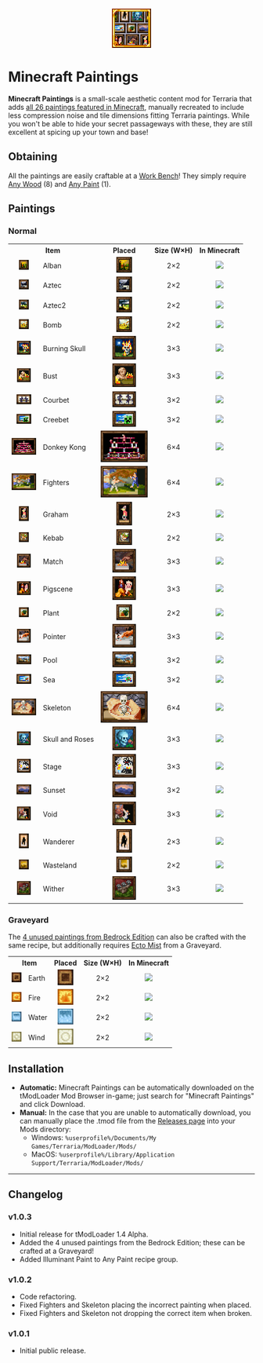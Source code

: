 <p align="center">
    <img src="https://github.com/Barometz-Mod/MinecraftPaintings/blob/main/icon.png">
</p>

# Minecraft Paintings
**Minecraft Paintings** is a small-scale aesthetic content mod for Terraria that adds [all 26 paintings featured in Minecraft](https://minecraft.gamepedia.com/Painting), manually recreated to include less compression noise and tile dimensions fitting Terraria paintings. While you won't be able to hide your secret passageways with these, they are still excellent at spicing up your town and base!

## Obtaining
All the paintings are easily craftable at a [Work Bench](https://terraria.gamepedia.com/Work_Benches)! They simply require [Any Wood](https://terraria.gamepedia.com/Woods) (8) and [Any Paint](https://terraria.gamepedia.com/Paints) (1).

## Paintings
### Normal
<table>
    <tr>
        <th colspan="2" align="center">Item</th>
        <th align="center">Placed</th>
        <th align="center">Size (W×H)</th>
        <th align="center">In Minecraft</th>
    </tr>
    <tr>
        <td align="center"><img src="https://github.com/Barometz-Mod/MinecraftPaintings/blob/main/Items/TwoxTwo/Alban.png"></td>
        <td>Alban</td>
        <td align="center"><img src="https://github.com/Barometz-Mod/MinecraftPaintings/blob/main/doc/PlacedVisuals/Alban.png"></td>
        <td align="center">2×2</td>
        <td align="center"><img src="https://static.wikia.nocookie.net/minecraft_gamepedia/images/e/e0/Alban_%28texture%29_JE1_BE1.png/revision/latest/scale-to-width-down/160?cb=20201027071925" width="32px"></td>
    </tr>
    <tr>
        <td align="center"><img src="https://github.com/Barometz-Mod/MinecraftPaintings/blob/main/Items/TwoxTwo/Aztec.png"></td>
        <td>Aztec</td>
        <td align="center"><img src="https://github.com/Barometz-Mod/MinecraftPaintings/blob/main/doc/PlacedVisuals/Aztec.png"></td>
        <td align="center">2×2</td>
        <td align="center"><img src="https://static.wikia.nocookie.net/minecraft_gamepedia/images/a/ae/Aztec_%28texture%29_JE1_BE1.png/revision/latest/scale-to-width-down/160?cb=20201027071915" width="32px"></td>
    </tr>
    <tr>
        <td align="center"><img src="https://github.com/Barometz-Mod/MinecraftPaintings/blob/main/Items/TwoxTwo/Aztec2.png"></td>
        <td>Aztec2</td>
        <td align="center"><img src="https://github.com/Barometz-Mod/MinecraftPaintings/blob/main/doc/PlacedVisuals/Aztec2.png"></td>
        <td align="center">2×2</td>
        <td align="center"><img src="https://static.wikia.nocookie.net/minecraft_gamepedia/images/0/0d/Aztec2_%28texture%29_JE1_BE1.png/revision/latest/scale-to-width-down/160?cb=20201027071934" width="32px"></td>
    </tr>
    <tr>
        <td align="center"><img src="https://github.com/Barometz-Mod/MinecraftPaintings/blob/main/Items/TwoxTwo/Bomb.png"></td>
        <td>Bomb</td>
        <td align="center"><img src="https://github.com/Barometz-Mod/MinecraftPaintings/blob/main/doc/PlacedVisuals/Bomb.png"></td>
        <td align="center">2×2</td>
        <td align="center"><img src="https://static.wikia.nocookie.net/minecraft_gamepedia/images/4/48/Bomb_%28texture%29_JE1_BE1.png/revision/latest/scale-to-width-down/160?cb=20201027071942" width="32px"></td>
    </tr>
    <tr>
        <td align="center"><img src="https://github.com/Barometz-Mod/MinecraftPaintings/blob/main/Items/ThreexThree/BurningSkull.png"></td>
        <td>Burning Skull</td>
        <td align="center"><img src="https://github.com/Barometz-Mod/MinecraftPaintings/blob/main/doc/PlacedVisuals/BurningSkull.png"></td>
        <td align="center">3×3</td>
        <td align="center"><img src="https://static.wikia.nocookie.net/minecraft_gamepedia/images/2/2a/Burning_Skull_%28texture%29_JE2_BE1.png/revision/latest/scale-to-width-down/600?cb=20201027062512" width="128px"></td>
    </tr>
    <tr>
        <td align="center"><img src="https://github.com/Barometz-Mod/MinecraftPaintings/blob/main/Items/ThreexThree/Bust.png"></td>
        <td>Bust</td>
        <td align="center"><img src="https://github.com/Barometz-Mod/MinecraftPaintings/blob/main/doc/PlacedVisuals/Bust.png"></td>
        <td align="center">3×3</td>
        <td align="center"><img src="https://static.wikia.nocookie.net/minecraft_gamepedia/images/b/b0/Bust_%28texture%29_JE1_BE1.png/revision/latest/scale-to-width-down/320?cb=20201027074001" width="64px"></td>
    </tr>
    <tr>
        <td align="center"><img src="https://github.com/Barometz-Mod/MinecraftPaintings/blob/main/Items/ThreexTwo/Courbet.png"></td>
        <td>Courbet</td>
        <td align="center"><img src="https://github.com/Barometz-Mod/MinecraftPaintings/blob/main/doc/PlacedVisuals/Courbet.png"></td>
        <td align="center">3×2</td>
        <td align="center"><img src="https://static.wikia.nocookie.net/minecraft_gamepedia/images/a/ac/Courbet_%28texture%29_JE1_BE1.png/revision/latest/scale-to-width-down/320?cb=20201027073211" width="64px"></td>
    </tr>
    <tr>
        <td align="center"><img src="https://github.com/Barometz-Mod/MinecraftPaintings/blob/main/Items/ThreexTwo/Creebet.png"></td>
        <td>Creebet</td>
        <td align="center"><img src="https://github.com/Barometz-Mod/MinecraftPaintings/blob/main/doc/PlacedVisuals/Creebet.png"></td>
        <td align="center">3×2</td>
        <td align="center"><img src="https://static.wikia.nocookie.net/minecraft_gamepedia/images/8/83/Creebet_%28texture%29_JE1_BE1.png/revision/latest/scale-to-width-down/320?cb=20201027073236" width="64px"></td>
    </tr>
    <tr>
        <td align="center"><img src="https://github.com/Barometz-Mod/MinecraftPaintings/blob/main/Items/SixxFour/DonkeyKong.png"></td>
        <td>Donkey Kong</td>
        <td align="center"><img src="https://github.com/Barometz-Mod/MinecraftPaintings/blob/main/doc/PlacedVisuals/DonkeyKong.png"></td>
        <td align="center">6×4</td>
        <td align="center"><img src="https://static.wikia.nocookie.net/minecraft_gamepedia/images/6/64/Donkey_Kong_%28texture%29_JE1_BE1.png/revision/latest/scale-to-width-down/640?cb=20201027074201" width="128px"></td>
    </tr>
    <tr>
        <td align="center"><img src="https://github.com/Barometz-Mod/MinecraftPaintings/blob/main/Items/SixxFour/Fighters.png"></td>
        <td>Fighters</td>
        <td align="center"><img src="https://github.com/Barometz-Mod/MinecraftPaintings/blob/main/doc/PlacedVisuals/Fighters.png"></td>
        <td align="center">6×4</td>
        <td align="center"><img src="https://static.wikia.nocookie.net/minecraft_gamepedia/images/1/1f/Fighters_%28texture%29_JE1_BE1.png/revision/latest/scale-to-width-down/640?cb=20201027074143" width="128px"></td>
    </tr>
    <tr>
        <td align="center"><img src="https://github.com/Barometz-Mod/MinecraftPaintings/blob/main/Items/TwoxThree/Graham.png"></td>
        <td>Graham</td>
        <td align="center"><img src="https://github.com/Barometz-Mod/MinecraftPaintings/blob/main/doc/PlacedVisuals/Graham.png"></td>
        <td align="center">2×3</td>
        <td align="center"><img src="https://static.wikia.nocookie.net/minecraft_gamepedia/images/0/04/Graham_%28texture%29_JE1_BE1.png/revision/latest/scale-to-width-down/160?cb=20201027072924" width="32px"></td>
    </tr>
    <tr>
        <td align="center"><img src="https://github.com/Barometz-Mod/MinecraftPaintings/blob/main/Items/TwoxTwo/Kebab.png"></td>
        <td>Kebab</td>
        <td align="center"><img src="https://github.com/Barometz-Mod/MinecraftPaintings/blob/main/doc/PlacedVisuals/Kebab.png"></td>
        <td align="center">2×2</td>
        <td align="center"><img src="https://static.wikia.nocookie.net/minecraft_gamepedia/images/c/cf/Kebab_%28texture%29_JE1_BE1.png/revision/latest/scale-to-width-down/160?cb=20201027071904" width="32px"></td>
    </tr>
    <tr>
        <td align="center"><img src="https://github.com/Barometz-Mod/MinecraftPaintings/blob/main/Items/ThreexThree/Match.png"></td>
        <td>Match</td>
        <td align="center"><img src="https://github.com/Barometz-Mod/MinecraftPaintings/blob/main/doc/PlacedVisuals/Match.png"></td>
        <td align="center">3×3</td>
        <td align="center"><img src="https://static.wikia.nocookie.net/minecraft_gamepedia/images/3/3b/Match_%28texture%29_JE1_BE1.png/revision/latest/scale-to-width-down/320?cb=20201027073953" width="64px"></td>
    </tr>
    <tr>
        <td align="center"><img src="https://github.com/Barometz-Mod/MinecraftPaintings/blob/main/Items/ThreexThree/Pigscene.png"></td>
        <td>Pigscene</td>
        <td align="center"><img src="https://github.com/Barometz-Mod/MinecraftPaintings/blob/main/doc/PlacedVisuals/Pigscene.png"></td>
        <td align="center">3×3</td>
        <td align="center"><img src="https://static.wikia.nocookie.net/minecraft_gamepedia/images/b/be/Pigscene_%28texture%29_JE1_BE1.png/revision/latest/scale-to-width-down/600?cb=20201027074218" width="128px"></td>
    </tr>
    <tr>
        <td align="center"><img src="https://github.com/Barometz-Mod/MinecraftPaintings/blob/main/Items/TwoxTwo/Plant.png"></td>
        <td>Plant</td>
        <td align="center"><img src="https://github.com/Barometz-Mod/MinecraftPaintings/blob/main/doc/PlacedVisuals/Plant.png"></td>
        <td align="center">2×2</td>
        <td align="center"><img src="https://static.wikia.nocookie.net/minecraft_gamepedia/images/5/5c/Plant_%28texture%29_JE1_BE1.png/revision/latest/scale-to-width-down/160?cb=20201027072149" width="32px"></td>
    </tr>
    <tr>
        <td align="center"><img src="https://github.com/Barometz-Mod/MinecraftPaintings/blob/main/Items/ThreexThree/Pointer.png"></td>
        <td>Pointer</td>
        <td align="center"><img src="https://github.com/Barometz-Mod/MinecraftPaintings/blob/main/doc/PlacedVisuals/Pointer.png"></td>
        <td align="center">3×3</td>
        <td align="center"><img src="https://static.wikia.nocookie.net/minecraft_gamepedia/images/0/02/Pointer_%28texture%29_JE1_BE1.png/revision/latest/scale-to-width-down/600?cb=20201027074210" width="128px"></td>
    </tr>
    <tr>
        <td align="center"><img src="https://github.com/Barometz-Mod/MinecraftPaintings/blob/main/Items/ThreexTwo/Pool.png"></td>
        <td>Pool</td>
        <td align="center"><img src="https://github.com/Barometz-Mod/MinecraftPaintings/blob/main/doc/PlacedVisuals/Pool.png"></td>
        <td align="center">3×2</td>
        <td align="center"><img src="https://static.wikia.nocookie.net/minecraft_gamepedia/images/e/ee/Pool_%28texture%29_JE1_BE1.png/revision/latest/scale-to-width-down/320?cb=20201027073203" width="64px"></td>
    </tr>
    <tr>
        <td align="center"><img src="https://github.com/Barometz-Mod/MinecraftPaintings/blob/main/Items/ThreexTwo/Sea.png"></td>
        <td>Sea</td>
        <td align="center"><img src="https://github.com/Barometz-Mod/MinecraftPaintings/blob/main/doc/PlacedVisuals/Sea.png"></td>
        <td align="center">3×2</td>
        <td align="center"><img src="https://static.wikia.nocookie.net/minecraft_gamepedia/images/c/ca/Sea_%28texture%29_JE2_BE1.png/revision/latest/scale-to-width-down/320?cb=20201027073228" width="64px"></td>
    </tr>
    <tr>
        <td align="center"><img src="https://github.com/Barometz-Mod/MinecraftPaintings/blob/main/Items/SixxFour/Skeleton.png"></td>
        <td>Skeleton</td>
        <td align="center"><img src="https://github.com/Barometz-Mod/MinecraftPaintings/blob/main/doc/PlacedVisuals/Skeleton.png"></td>
        <td align="center">6×4</td>
        <td align="center"><img src="https://static.wikia.nocookie.net/minecraft_gamepedia/images/3/33/Skeleton_%28painting_texture%29_JE1_BE1.png/revision/latest/scale-to-width-down/640?cb=20201027074151" width="128px"></td>
    </tr>
    <tr>
        <td align="center"><img src="https://github.com/Barometz-Mod/MinecraftPaintings/blob/main/Items/ThreexThree/SkullAndRoses.png"></td>
        <td>Skull and Roses</td>
        <td align="center"><img src="https://github.com/Barometz-Mod/MinecraftPaintings/blob/main/doc/PlacedVisuals/SkullAndRoses.png"></td>
        <td align="center">3×3</td>
        <td align="center"><img src="https://static.wikia.nocookie.net/minecraft_gamepedia/images/8/8c/Skull_and_Roses_%28texture%29_JE1_BE1.png/revision/latest/scale-to-width-down/320?cb=20201027074035" width="64px"></td>
    </tr>
    <tr>
        <td align="center"><img src="https://github.com/Barometz-Mod/MinecraftPaintings/blob/main/Items/ThreexThree/Stage.png"></td>
        <td>Stage</td>
        <td align="center"><img src="https://github.com/Barometz-Mod/MinecraftPaintings/blob/main/doc/PlacedVisuals/Stage.png"></td>
        <td align="center">3×3</td>
        <td align="center"><img src="https://static.wikia.nocookie.net/minecraft_gamepedia/images/f/f4/Stage_%28texture%29_JE2_BE1.png/revision/latest/scale-to-width-down/320?cb=20201027074012" width="64px"></td>
    </tr>
    <tr>
        <td align="center"><img src="https://github.com/Barometz-Mod/MinecraftPaintings/blob/main/Items/ThreexTwo/Sunset.png"></td>
        <td>Sunset</td>
        <td align="center"><img src="https://github.com/Barometz-Mod/MinecraftPaintings/blob/main/doc/PlacedVisuals/Sunset.png"></td>
        <td align="center">3×2</td>
        <td align="center"><img src="https://static.wikia.nocookie.net/minecraft_gamepedia/images/b/bc/Sunset_%28texture%29_JE1_BE1.png/revision/latest/scale-to-width-down/320?cb=20201027073218" width="64px"></td>
    </tr>
    <tr>
        <td align="center"><img src="https://github.com/Barometz-Mod/MinecraftPaintings/blob/main/Items/ThreexThree/Void.png"></td>
        <td>Void</td>
        <td align="center"><img src="https://github.com/Barometz-Mod/MinecraftPaintings/blob/main/doc/PlacedVisuals/Void.png"></td>
        <td align="center">3×3</td>
        <td align="center"><img src="https://static.wikia.nocookie.net/minecraft_gamepedia/images/2/23/Void_%28texture%29_JE1_BE1.png/revision/latest/scale-to-width-down/320?cb=20201027074025" width="64px"></td>
    </tr>
    <tr>
        <td align="center"><img src="https://github.com/Barometz-Mod/MinecraftPaintings/blob/main/Items/TwoxThree/Wanderer.png"></td>
        <td>Wanderer</td>
        <td align="center"><img src="https://github.com/Barometz-Mod/MinecraftPaintings/blob/main/doc/PlacedVisuals/Wanderer.png"></td>
        <td align="center">2×3</td>
        <td align="center"><img src="https://static.wikia.nocookie.net/minecraft_gamepedia/images/5/52/Wanderer_%28texture%29_JE1_BE1.png/revision/latest/scale-to-width-down/160?cb=20201027072755" width="32px"></td>
    </tr>
    <tr>
        <td align="center"><img src="https://github.com/Barometz-Mod/MinecraftPaintings/blob/main/Items/TwoxTwo/Wasteland.png"></td>
        <td>Wasteland</td>
        <td align="center"><img src="https://github.com/Barometz-Mod/MinecraftPaintings/blob/main/doc/PlacedVisuals/Wasteland.png"></td>
        <td align="center">2×2</td>
        <td align="center"><img src="https://static.wikia.nocookie.net/minecraft_gamepedia/images/8/8d/Wasteland_%28texture%29_JE1_BE1.png/revision/latest/scale-to-width-down/160?cb=20201027072158" width="32px"></td>
    </tr>
    <tr>
        <td align="center"><img src="https://github.com/Barometz-Mod/MinecraftPaintings/blob/main/Items/ThreexThree/Wither.png"></td>
        <td>Wither</td>
        <td align="center"><img src="https://github.com/Barometz-Mod/MinecraftPaintings/blob/main/doc/PlacedVisuals/Wither.png"></td>
        <td align="center">3×3</td>
        <td align="center"><img src="https://static.wikia.nocookie.net/minecraft_gamepedia/images/9/94/Wither_%28painting_texture%29_JE1_BE1.png/revision/latest/scale-to-width-down/320?cb=20201027074043" width="64px"></td>
    </tr>
</table>

### Graveyard
The [4 unused paintings from Bedrock Edition](https://minecraft.gamepedia.com/wiki/Bedrock_Edition_unused_features#Paintings) can also be crafted with the same recipe, but additionally requires [Ecto Mist](https://terraria.fandom.com/wiki/Ecto_Mist) from a Graveyard.
<table>
    <tr>
        <th colspan="2" align="center">Item</th>
        <th align="center">Placed</th>
        <th align="center">Size (W×H)</th>
        <th align="center">In Minecraft</th>
    </tr>
    <tr>
        <td align="center"><img src="https://github.com/Barometz-Mod/MinecraftPaintings/blob/1.4/Items/Graveyard/Earth.png"></td>
        <td>Earth</td>
        <td align="center"><img src="https://github.com/Barometz-Mod/MinecraftPaintings/blob/1.4/doc/PlacedVisuals/Earth.png"></td>
        <td align="center">2×2</td>
        <td align="center"><img src="https://static.wikia.nocookie.net/minecraft_gamepedia/images/8/81/Earth_%28texture%29_BE2.png/revision/latest?cb=20201201163052&format=original" width="32px"></td>
    </tr>
    <tr>
        <td align="center"><img src="https://github.com/Barometz-Mod/MinecraftPaintings/blob/1.4/Items/Graveyard/Fire.png"></td>
        <td>Fire</td>
        <td align="center"><img src="https://github.com/Barometz-Mod/MinecraftPaintings/blob/1.4/doc/PlacedVisuals/Fire.png"></td>
        <td align="center">2×2</td>
        <td align="center"><img src="https://static.wikia.nocookie.net/minecraft_gamepedia/images/1/18/Fire_%28texture%29_BE2.png/revision/latest?cb=20201201163117&format=original" width="32px"></td>
    </tr>
    <tr>
        <td align="center"><img src="https://github.com/Barometz-Mod/MinecraftPaintings/blob/1.4/Items/Graveyard/Water.png"></td>
        <td>Water</td>
        <td align="center"><img src="https://github.com/Barometz-Mod/MinecraftPaintings/blob/1.4/doc/PlacedVisuals/Water.png"></td>
        <td align="center">2×2</td>
        <td align="center"><img src="https://static.wikia.nocookie.net/minecraft_gamepedia/images/b/b4/Water_%28texture%29_BE2.png/revision/latest?cb=20201201163203&format=original" width="32px"></td>
    </tr>
    <tr>
        <td align="center"><img src="https://github.com/Barometz-Mod/MinecraftPaintings/blob/1.4/Items/Graveyard/Wind.png"></td>
        <td>Wind</td>
        <td align="center"><img src="https://github.com/Barometz-Mod/MinecraftPaintings/blob/1.4/doc/PlacedVisuals/Wind.png"></td>
        <td align="center">2×2</td>
        <td align="center"><img src="https://static.wikia.nocookie.net/minecraft_gamepedia/images/7/7d/Wind_%28texture%29_BE2.png/revision/latest?cb=20201201163223&format=original" width="32px"></td>
    </tr>
</table>

## Installation
- **Automatic:** Minecraft Paintings can be automatically downloaded on the tModLoader Mod Browser in-game; just search for "Minecraft Paintings" and click Download.
- **Manual:** In the case that you are unable to automatically download, you can manually place the .tmod file from the [Releases page](https://github.com/Barometz-Mod/MinecraftPaintings/releases/latest) into your Mods directory:
    - Windows: `%userprofile%/Documents/My Games/Terraria/ModLoader/Mods/`
    - MacOS: `%userprofile%/Library/Application Support/Terraria/ModLoader/Mods/`

-----

## Changelog
### v1.0.3
- Initial release for tModLoader 1.4 Alpha.
- Added the 4 unused paintings from the Bedrock Edition; these can be crafted at a Graveyard!
- Added Illuminant Paint to Any Paint recipe group.

### v1.0.2
- Code refactoring.
- Fixed Fighters and Skeleton placing the incorrect painting when placed.
- Fixed Fighters and Skeleton not dropping the correct item when broken.

### v1.0.1
- Initial public release.